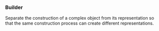 ### Builder

Separate the construction of a complex object from its representation so that the same construction process can create different representations.

